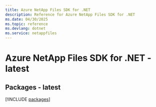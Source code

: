 ```yaml
---
title: Azure NetApp Files SDK for .NET
description: Reference for Azure NetApp Files SDK for .NET
ms.date: 04/30/2025
ms.topic: reference
ms.devlang: dotnet
ms.service: netappfiles
---
```

# Azure NetApp Files SDK for .NET - latest
## Packages - latest
[!INCLUDE [packages](netapp-files-index.md)]